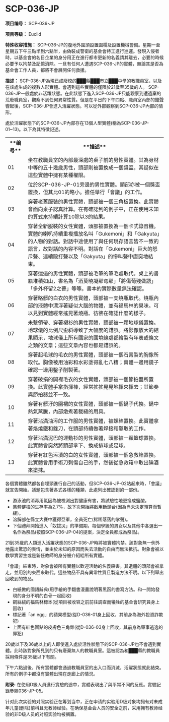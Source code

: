 # SCP-036-JP
**项目编号：**  SCP-036-JP

**项目等级：**  Euclid

**特殊收容措施：**  SCP-036-JP的腹地外圍須設置圍欄及設置機械警備。星期一至星期五下午三點半到六點半，由偽裝成警衛的基金會特工進行巡邏。發現入侵者時，以基金會的名目企業的身分用正在進行都市更新的名義請其離去，必要的時候必要予以拘禁及記憶消除。一旦有任何人遭遇SCP-036-JP的實體，無論其是否為基金會工作人員，都將不會展開任何救援。

**描述：**  SCP-036-JP為現已成廢校的███縣███市立███中學的教職員室，以及在該處生成的複數人形實體。會遇到這些實體的僅限於21歲至35歲的人。
SCP-036-JP一般處於非活躍狀態。在此狀態下進入SCP-036-JP只能觀察到遭遺棄的荒廢職員室，觀察不到任何異常性質。但是在平日的下午四點、職員室內部的鐘聲響起後，SCP-036-JP會進入活躍狀態。可以從外部觀察到SCP-036-JP內部的情形。

處於活躍狀態下的SCP-036-JP內部存在13個人型實體(稱為SCP-036-JP-01~13)。以下為其特徵記述。

<table class='wiki-content-table'>
 <tr>
  <th colspan='1' rowspan='1' style='width: 3em;'>**&#32534;&#21495;** </th>
  <th colspan='1' rowspan='1'>**&#25551;&#36848;** </th>
 </tr>
 <tr>
  <td colspan='1' rowspan='1'>01</td>
  <td colspan='1' rowspan='1'>&#22352;&#22312;&#25945;&#32887;&#21729;&#23460;&#30340;&#20839;&#37096;&#26368;&#28145;&#34389;&#30340;&#26700;&#23376;&#21069;&#30340;&#30007;&#24615;&#23526;&#39636;&#12290;&#20854;&#28858;&#36523;&#26448;&#20013;&#31561;&#30340;&#20116;&#21313;&#24190;&#27506;&#30007;&#24615;&#65292;&#38957;&#37096;&#21063;&#34987;&#32622;&#25563;&#25104;&#19968;&#20491;&#29518;&#30403;&#12290;&#20854;&#30097;&#20284;&#22312;&#36889;&#20123;&#23526;&#39636;&#20013;&#25793;&#26377;&#26576;&#31278;&#27402;&#38480;&#12290;</td>
 </tr>
 <tr>
  <td colspan='1' rowspan='1'>02</td>
  <td colspan='1' rowspan='1'>&#20301;&#26044;SCP-036-JP-01&#26049;&#37002;&#30340;&#30007;&#24615;&#23526;&#39636;&#12290;&#38957;&#37096;&#20134;&#34987;&#19968;&#20491;&#29518;&#30403;&#32622;&#25563;&#65292;&#20294;&#20854;&#27604;01&#30340;&#30053;&#23567;&#12290;&#25812;&#20219;&#33289;&#34892;&#12300;&#26371;&#35696;&#12301;&#30340;&#24037;&#20316;&#12290;</td>
 </tr>
 <tr>
  <td colspan='1' rowspan='1'>03</td>
  <td colspan='1' rowspan='1'>&#31359;&#33879;&#32769;&#33290;&#26381;&#35037;&#30340;&#30007;&#24615;&#23526;&#39636;&#65292;&#38957;&#37096;&#34987;&#19968;&#20491;&#19977;&#35282;&#26495;&#32622;&#25563;&#12290;&#27492;&#23526;&#39636;&#26371;&#38754;&#21521;&#26700;&#23376;&#35469;&#30495;&#35336;&#31639;&#12290;&#22312;&#26377;&#30906;&#35469;&#21040;&#30340;&#20363;&#23376;&#20013;&#65292;&#27491;&#22312;&#20351;&#29992;&#26410;&#30693;&#30340;&#31639;&#24335;&#20358;&#25345;&#32396;&#35336;&#31639;10&#38500;&#20197;3&#30340;&#32080;&#26524;&#12290;</td>
 </tr>
 <tr>
  <td colspan='1' rowspan='1'>04</td>
  <td colspan='1' rowspan='1'>&#31359;&#33879;&#20840;&#26032;&#26381;&#35037;&#30340;&#22899;&#24615;&#23526;&#39636;&#65292;&#38957;&#37096;&#34987;&#32622;&#25563;&#28858;&#19968;&#20491;&#21345;&#24335;&#37636;&#38899;&#27231;&#12290;&#23526;&#39636;&#30340;&#21895;&#21485;&#25345;&#32396;&#37325;&#35079;&#25773;&#25918;&#21517;&#21483;&#12300;Gukemoni&#12301;&#21644;&#12300;Gakyuta&#12301;&#30340;&#20154;&#29289;&#30340;&#23565;&#35441;&#12290;&#23565;&#35441;&#20013;&#36884;&#20351;&#29992;&#20102;&#33287;&#20219;&#20309;&#29694;&#23384;&#35486;&#35328;&#30342;&#19981;&#19968;&#33268;&#30340;&#35486;&#35328;&#65292;&#25925;&#23565;&#35441;&#30340;&#20839;&#23481;&#19981;&#26126;&#12290;&#23565;&#35441;&#22312;&#12300;Gukemoni&#12301;&#24040;&#22823;&#30340;&#24594;&#26021;&#32882;&#12289;&#36899;&#32396;&#27590;&#25171;&#32882;&#20197;&#21450;&#12300;Gakyuta&#12301;&#30340;&#24920;&#21483;&#32882;&#20013;&#21776;&#31361;&#22320;&#32080;&#26463;&#12290;</td>
 </tr>
 <tr>
  <td colspan='1' rowspan='1'>05</td>
  <td colspan='1' rowspan='1'>&#31359;&#33879;&#37003;&#36962;&#30340;&#30007;&#24615;&#23526;&#39636;&#65292;&#38957;&#37096;&#34987;&#27611;&#31558;&#30340;&#31558;&#27611;&#34389;&#21462;&#20195;&#12290;&#26700;&#19978;&#30340;&#26360;&#31821;&#22534;&#31309;&#22914;&#23665;&#65292;&#26360;&#21517;&#28858;&#12300;&#37202;&#33707;&#26313;&#20957;&#37027;&#31353;&#37027;&#12301;&#12300;&#23559;&#20663;&#33889;&#27544;&#20570;&#35486;&#12301;&#12300;&#22810;&#22806;&#26479;&#30041;2&#20043;&#30626;&#12301;&#31561;&#31561;&#12290;&#26360;&#26412;&#30340;&#23526;&#38555;&#25976;&#37327;&#28961;&#27861;&#30906;&#35469;&#12290;</td>
 </tr>
 <tr>
  <td colspan='1' rowspan='1'>06</td>
  <td colspan='1' rowspan='1'>&#31359;&#33879;&#30053;&#39634;&#30340;&#30333;&#34915;&#30340;&#30007;&#24615;&#23526;&#39636;&#65292;&#38957;&#37096;&#34987;&#19968;&#25903;&#29138;&#29942;&#21462;&#20195;&#12290;&#29138;&#29942;&#20839;&#37096;&#30340;&#28082;&#39636;&#20013;&#28418;&#28014;&#33879;&#30097;&#20284;&#22823;&#33126;&#30340;&#29289;&#39636;&#65292;&#20006;&#26377;&#31119;&#39340;&#26519;&#30340;&#33261;&#21619;&#12290;&#21487;&#20197;&#35211;&#21040;&#23526;&#39636;&#32147;&#24120;&#25622;&#26179;&#33879;&#29138;&#29942;&#12289;&#24439;&#24447;&#22312;&#30906;&#35469;&#20160;&#40636;&#30340;&#27171;&#23376;&#12290;</td>
 </tr>
 <tr>
  <td colspan='1' rowspan='1'>07</td>
  <td colspan='1' rowspan='1'>&#26410;&#32363;&#38936;&#24118;&#12289;&#31359;&#33879;&#35183;&#34923;&#30340;&#30007;&#24615;&#23526;&#39636;&#65292;&#38957;&#37096;&#34987;&#19968;&#38982;&#22320;&#29699;&#20736;&#32622;&#25563;&#12290;&#22320;&#29699;&#20736;&#30340;&#27604;&#20363;&#23610;&#27498;&#26012;&#23566;&#33268;&#20102;&#22823;&#24133;&#24230;&#30340;&#37679;&#35492;&#12290;&#23559;&#24433;&#20687;&#25918;&#22823;&#30340;&#32080;&#26524;&#39023;&#31034;&#65292;&#22320;&#29699;&#20736;&#19978;&#25152;&#26377;&#22283;&#23478;&#30340;&#22283;&#22659;&#32218;&#34389;&#37117;&#32362;&#35069;&#26377;&#24180;&#34920;&#25110;&#26781;&#25991;&#20043;&#39006;&#30340;&#25991;&#31456;&#65307;&#36889;&#20123;&#25991;&#31456;&#20839;&#23481;&#20063;&#37117;&#26159;&#37679;&#35492;&#30340;&#12290;</td>
 </tr>
 <tr>
  <td colspan='1' rowspan='1'>08</td>
  <td colspan='1' rowspan='1'>&#31359;&#33879;&#36215;&#27611;&#29699;&#30340;&#27611;&#34915;&#30340;&#30007;&#24615;&#23526;&#39636;&#65292;&#38957;&#37096;&#34987;&#19968;&#20491;&#30707;&#33167;&#35069;&#30340;&#33016;&#20687;&#25152;&#21462;&#20195;&#12290;&#33016;&#20687;&#34987;&#29992;&#27833;&#24425;&#21644;&#27700;&#24425;&#22615;&#24471;&#20098;&#19971;&#20843;&#31967;&#65307;&#23526;&#39636;&#19968;&#37002;&#29992;&#37857;&#23376;&#30906;&#35469;&#19968;&#37002;&#29992;&#38015;&#23376;&#21066;&#35069;&#33879;&#12290;</td>
 </tr>
 <tr>
  <td colspan='1' rowspan='1'>09</td>
  <td colspan='1' rowspan='1'>&#31359;&#33879;&#30772;&#25613;&#30340;&#38283;&#35167;&#27611;&#34915;&#30340;&#22899;&#24615;&#23526;&#39636;&#65292;&#38957;&#37096;&#34987;&#19968;&#20491;&#31680;&#25293;&#22120;&#25152;&#32622;&#25563;&#12290;&#27492;&#23526;&#39636;&#25163;&#25343;&#25351;&#25582;&#26834;&#65292;&#32147;&#24120;&#25622;&#25622;&#26179;&#26179;&#22320;&#25582;&#20358;&#25582;&#21435;&#65307;&#20854;&#31680;&#22863;&#33287;&#31680;&#25293;&#22120;&#20006;&#19981;&#19968;&#33268;&#12290;</td>
 </tr>
 <tr>
  <td colspan='1' rowspan='1'>10</td>
  <td colspan='1' rowspan='1'>&#31359;&#33879;&#26377;&#39634;&#27737;&#30340;&#22285;&#35033;&#30340;&#22899;&#24615;&#23526;&#39636;&#65292;&#38957;&#37096;&#34987;&#19968;&#20491;&#37707;&#23376;&#20195;&#25563;&#12290;&#37707;&#20013;&#29105;&#27683;&#33976;&#39472;&#65292;&#20839;&#37096;&#29129;&#29038;&#33879;&#35009;&#32299;&#30340;&#29992;&#20855;&#12290;</td>
 </tr>
 <tr>
  <td colspan='1' rowspan='1'>11</td>
  <td colspan='1' rowspan='1'>&#31359;&#33879;&#27838;&#28415;&#27833;&#27745;&#30340;&#24037;&#20316;&#26381;&#30340;&#30007;&#24615;&#23526;&#39636;&#65292;&#34987;&#34746;&#32114;&#32622;&#25563;&#12290;&#27492;&#23526;&#39636;&#25343;&#33879;&#28889;&#29138;&#37941;&#21644;&#37564;&#20992;&#65292;&#22312;&#38957;&#37096;&#25345;&#32396;&#20570;&#33879;&#28938;&#25509;&#21644;&#38015;&#21462;&#30340;&#24037;&#20316;&#12290;</td>
 </tr>
 <tr>
  <td colspan='1' rowspan='1'>12</td>
  <td colspan='1' rowspan='1'>&#31359;&#33879;&#27838;&#28415;&#27877;&#24052;&#30340;&#36939;&#21205;&#34923;&#30340;&#30007;&#24615;&#23526;&#39636;&#65292;&#38957;&#37096;&#34987;&#19968;&#38982;&#31811;&#29699;&#32622;&#25563;&#12290;&#27492;&#23526;&#39636;&#26371;&#31361;&#28982;&#23559;&#38957;&#37096;&#25343;&#19979;&#12289;&#25563;&#25104;&#25490;&#29699;&#25110;&#36275;&#29699;&#12290;</td>
 </tr>
 <tr>
  <td colspan='1' rowspan='1'>13</td>
  <td colspan='1' rowspan='1'>&#31359;&#33879;&#26377;&#32005;&#33394;&#27745;&#28460;&#30340;&#30333;&#30340;&#22899;&#24615;&#23526;&#39636;&#65292;&#38957;&#37096;&#34987;&#19968;&#20491;&#24613;&#25937;&#31665;&#32622;&#25563;&#12290;&#27492;&#23526;&#39636;&#26371;&#29992;&#25163;&#34899;&#20992;&#21050;&#20663;&#33258;&#24049;&#30340;&#25163;&#65292;&#28982;&#24460;&#24478;&#24613;&#25937;&#31665;&#20013;&#21462;&#20986;&#30872;&#37202;&#20358;&#22615;&#25273;&#12290;</td>
 </tr>
</table>
各個實體雖然都各自埋頭進行自己的活動，但SCP-036-JP-02站起來時，「會議」就宣告開始。議題包含著各式各樣的種類，此處列出確認到的一部份。

- 游泳池的消毒用氯因為被檢測出對健康有害，將試驗性地更換成鹽酸。
- 集體健檢的生存率為2.7%，故下次開始將啟用斷頭台(因為尚未決定預算而暫緩)。
- 溶解部在縣立大賽中獲得亞軍，全員死亡(稀稀落落的掌聲)。
- 下個禮拜開始進入「奴拔災」的準備期，每個學級的男女以及其他中各選出一名作為祭品(按照SCP-036-JP-04的提案，決定全員都成為祭品)。

21到35歲的人類進入活躍狀態的SCP-036-JP時將被實體拘禁。該對象無一例外地露出驚恐的表情，並由於未知的原因而失去活動的自由而無法抵抗。對象會被以教學實習生或是新任教師的身分被介紹給所有實體。

「會議」結束時，對象會被所有實體以歡迎活動的名義殺害。其遺體的頭部會被拿走，並用別的東西來取代。這些物品不具有異常性質且製造方法不明。以下列舉出回收到的物品。

- 白紙做的國語辭典(用手繪的手翻書漫畫說明著黑函的書寫方法。和一開始發現的身分不明的白骨一起回收)
- 鋼絲絨的福馬林標本(從項目被收容之前前往調查而犧牲的基金會研究員身上回收)
- 標記著「an egg」的蘋果模型(從D-036-01身上回收，其前身為海外投資詐欺犯)
- 上面有紅色圓點的皮膚色三角錐(從D-036-03身上回收，其前身為肇事逃逸的罪犯)

20歲以下及36歲以上的人即使進入處於活性狀態下的SCP-036-JP也不會遇到實體。此時該對象所見到的只有廢棄無人的教職員室。這被認為和███縣的教職員採用條件是35歲以下有關。

下午六點過後，所有實體都會通過教職員室的出入口而消滅，活躍狀態就此結束。所有的例子中都沒有實體出現在走廊上的情況。

**附录:**  在使用D級人員進行實驗的途中，實體表現出了與平常不同的反應。實驗記錄參閱036-JP-05。


针对此次实验的对照实验正在筹划当中，正在申请的实验用D级对象均拥有对未成年儿童(删除)前科且无教师经验。在确保基金会人员的安全之前，采用拥有教师经验的非D级人员的对照实验均被搁置。